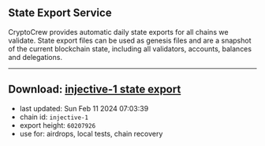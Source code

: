 ## State Export Service
CryptoCrew provides automatic daily state exports for all chains we validate. State export files can be used as genesis files and are a snapshot of the current blockchain state, including all validators, accounts, balances and delegations.

---
**Download: [injective-1 state export](https://dl.ccvalidators.com/SERVICE/injective/injective-1_export_60207926.json)**
---

- last updated: Sun Feb 11 2024 07:03:39
- chain id: `injective-1`
- export height: `60207926`
- use for: airdrops, local tests, chain recovery
